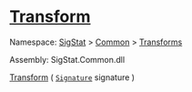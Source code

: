 # [Transform](./Extrema-100663616.md)

Namespace: [SigStat]() > [Common](./../../README.md) > [Transforms](./../README.md)

Assembly: SigStat.Common.dll

[Transform](./Extrema-100663616.md) ( [`Signature`](./../../Signature.md) signature )              
